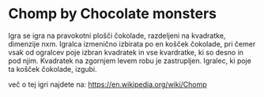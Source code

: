 # Chomp by Chocolate monsters
Igra se igra na pravokotni plošči čokolade, razdeljeni na kvadratke, dimenzije nxm. Igralca izmenično izbirata po en košček
čokolade, pri čemer vsak od ogralcev poje izbran kvadratek in vse kvardratke, ki so desno in pod njim. Kvadratek na zgornjem
levem robu je zastrupljen. Igralec, ki poje ta košček čokolade, izgubi.

več o tej igri najdete na:
https://en.wikipedia.org/wiki/Chomp
